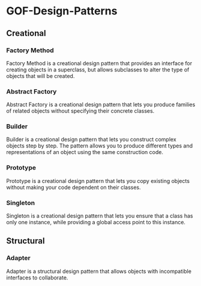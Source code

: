# GOF-Design-Patterns

## Creational
### Factory Method
Factory Method is a creational design pattern that provides an interface for creating objects in a superclass, but allows subclasses to alter the type of objects that will be created.

### Abstract Factory
Abstract Factory is a creational design pattern that lets you produce families of related objects without specifying their concrete classes.

### Builder

Builder is a creational design pattern that lets you construct complex objects step by step. The pattern allows you to produce different types and representations of an object using the same construction code.

### Prototype

Prototype is a creational design pattern that lets you copy existing objects without making your code dependent on their classes.

### Singleton

Singleton is a creational design pattern that lets you ensure that a class has only one instance, while providing a global access point to this instance.

## Structural

### Adapter

Adapter is a structural design pattern that allows objects with incompatible interfaces to collaborate.
